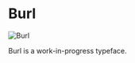 # Burl

![Burl](https://raw.githubusercontent.com/ypomortsev/burl/gh-pages/burl.png)

Burl is a work-in-progress typeface.
